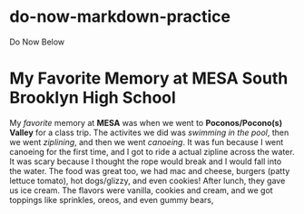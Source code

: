 # do-now-markdown-practice
Do Now Below

# My Favorite Memory at MESA South Brooklyn High School
My *favorite* memory at **MESA** was when we went to **Poconos/Pocono(s) Valley** for a class trip. The activites we did was *swimming in the pool*, then we went *ziplining*, and then we went *canoeing*. It was fun because I went canoeing for the first time, and I got to ride a actual zipline across the water. It was scary because I thought the rope would break and I would fall into the water. The food was great too, we had mac and cheese, burgers (patty lettuce tomato), hot dogs/glizzy, and even cookies! After lunch, they gave us ice cream. The flavors were vanilla, cookies and cream, and we got toppings like sprinkles, oreos, and even gummy bears,